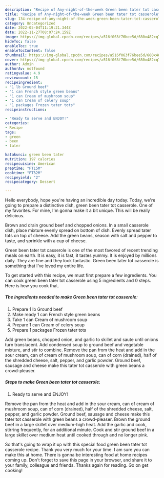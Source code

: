 ```yaml
---
description: "Recipe of Any-night-of-the-week Green been tater tot casserole"
title: "Recipe of Any-night-of-the-week Green been tater tot casserole"
slug: 134-recipe-of-any-night-of-the-week-green-been-tater-tot-casserole
category: Uncategorized
date: 2022-05-04T11:19:21.344Z
date: 2022-11-27T08:07:24.159Z
image: https://img-global.cpcdn.com/recipes/a516f063f76bee5d/680x482cq70/green-been-tater-tot-casserole-recipe-main-photo.jpg
hideToc: false
enableToc: true
enableTocContent: false
thumbnail: https://img-global.cpcdn.com/recipes/a516f063f76bee5d/680x482cq70/green-been-tater-tot-casserole-recipe-main-photo.jpg
cover: https://img-global.cpcdn.com/recipes/a516f063f76bee5d/680x482cq70/green-been-tater-tot-casserole-recipe-main-photo.jpg
author: Admin
authorAv: notfound
ratingvalue: 4.9
reviewcount: 15
recipeingredient:
- "1 lb Ground beef"
- "1 can French style green beans"
- "1 can Cream of mushroom soup"
- "1 can Cream of celery soup"
- "1 packages Frozen tater tots"
recipeinstructions:

- "Ready to serve and ENJOY!"
categories:
- Recipe
tags:
- green
- been
- tater

katakunci: green been tater 
nutrition: 197 calories
recipecuisine: American
preptime: "PT15M"
cooktime: "PT32M"
recipeyield: "2"
recipecategory: Dessert

---
```



Hello everybody, hope you're having an incredible day today. Today, we're going to prepare a distinctive dish, green been tater tot casserole. One of my favorites. For mine, I'm gonna make it a bit unique. This will be really delicious.

Brown and drain ground beef and chopped onions. In a small casserole dish, place mixture evenly spread on bottom of dish. Evenly spread tater tots on top of cheese. Add the green beans, season with salt and pepper to taste, and sprinkle with a cup of cheese.

Green been tater tot casserole is one of the most favored of recent trending meals on earth. It is easy, it is fast, it tastes yummy. It is enjoyed by millions daily. They are fine and they look fantastic. Green been tater tot casserole is something that I've loved my entire life.


To get started with this recipe, we must first prepare a few ingredients. You can cook green been tater tot casserole using 5 ingredients and 0 steps. Here is how you cook that.

<!--inarticleads1-->

##### The ingredients needed to make Green been tater tot casserole:

1. Prepare 1 lb Ground beef
1. Make ready 1 can French style green beans
1. Take 1 can Cream of mushroom soup
1. Prepare 1 can Cream of celery soup
1. Prepare 1 packages Frozen tater tots


Add green beans, chopped onion, and garlic to skillet and saute until onions turn translucent. Add condensed soup to ground beef and vegetable mixture, and stir to combine. Remove the pan from the heat and add in the sour cream, can of cream of mushroom soup, can of corn (drained), half of the shredded cheese, salt, pepper, and garlic powder. Ground beef, sausage and cheese make this tater tot casserole with green beans a crowd-pleaser. 

<!--inarticleads2-->

##### Steps to make Green been tater tot casserole:


1. Ready to serve and ENJOY!

Remove the pan from the heat and add in the sour cream, can of cream of mushroom soup, can of corn (drained), half of the shredded cheese, salt, pepper, and garlic powder. Ground beef, sausage and cheese make this tater tot casserole with green beans a crowd-pleaser. Brown the ground beef in a large skillet over medium-high heat. Add the garlic and cook, stirring frequently, for an additional minute. Cook and stir ground beef in a large skillet over medium heat until cooked through and no longer pink. 

So that's going to wrap it up with this special food green been tater tot casserole recipe. Thank you very much for your time. I am sure you can make this at home. There is gonna be interesting food at home recipes coming up. Don't forget to save this page in your browser, and share it to your family, colleague and friends. Thanks again for reading. Go on get cooking!
